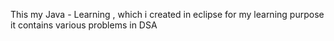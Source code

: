 This my Java - Learning , which i created in eclipse for my learning purpose it contains various problems in DSA
